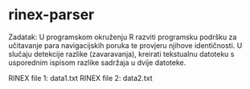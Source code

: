 # rinex-parser
Zadatak: U programskom okruženju R razviti programsku podršku za učitavanje para navigacijskih poruka te provjeru njihove identičnosti. U
slučaju detekcije razlike (zavaravanja), kreirati tekstualnu datoteku s usporednim ispisom razlike sadržaja u dvije datoteke. 

RINEX file 1: data1.txt
RINEX file 2: data2.txt
